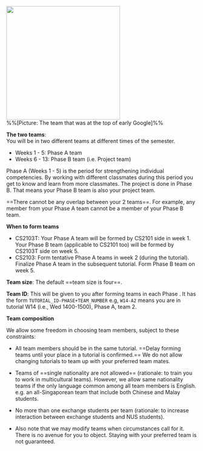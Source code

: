 <img src="{{baseUrl}}/admin/images/team.png" width="300px"><br>
%%[Picture: The team that was at the top of early Google]%%
<p/>


**The two teams**:  
You will be in two different teams at different times of the semester.

* Weeks 1 - 5: Phase A team
* Weeks 6 - 13: Phase B team (i.e. Project team)

Phase A (Weeks 1 - 5) is the period for strengthening individual competencies. By working with different classmates during this period you get to know and learn from more classmates. The project is done in Phase B. That means your Phase B team is also your project team.


==There cannot be any overlap between your 2 teams==. For example, any member from your Phase A team cannot be a member of your Phase B team.

**When to form teams**

* CS2103T: Your Phase A team will be formed by CS2101 side in week 1\. Your Phase B team (applicable to CS2101 too) will be formed by CS2103T side on week 5.
* CS2103: Form tentative Phase A teams in week 2 (during the tutorial). Finalize Phase A team in the subsequent tutorial. Form Phase B team on week 5.

**Team size**: The default ==team size is four==. 

**Team ID**: This will be given to you after forming teams in each Phase . It has the form `TUTORIAL_ID-PHASE+TEAM_NUMBER` e.g, `W14-A2` means you are in tutorial W14 (i.e., Wed 1400-1500), Phase A, team 2.

**Team composition**

We allow some freedom in choosing team members, subject to these constraints:

* All team members should be in the same tutorial. ==Delay forming teams until your place in a tutorial is confirmed.== We do not allow changing tutorials to team up with your preferred team mates.  
* Teams of ==single nationality are not allowed== (rationale: to train you to work in multicultural teams). However, we allow same nationality teams if the only language common among all team members is English. e.g. an all-Singaporean team that include both Chinese and Malay students.
* No more than one exchange students per team (rationale: to increase interaction between exchange students and NUS students).

* Also note that we may modify teams when circumstances call for it. There is no avenue for you to object. Staying with your preferred team is not guaranteed.
